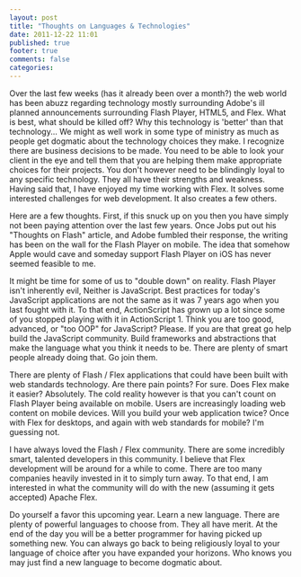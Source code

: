 ```yaml
---
layout: post
title: "Thoughts on Languages & Technologies"
date: 2011-12-22 11:01
published: true
footer: true
comments: false
categories: 
---
```


<p>Over the last few weeks (has it already been over a month?) the web world has been abuzz regarding technology mostly surrounding Adobe's ill planned announcements surrounding Flash Player, HTML5, and Flex. What is best, what should be killed off? Why this technology is 'better' than that technology... We might as well work in some type of ministry as much as people get dogmatic about the technology choices they make. I recognize there are business decisions to be made. You need to be able to look your client in the eye and tell them that you are helping them make appropriate choices for their projects. You don't however need to be blindingly loyal to any specific technology. They all have their strengths and weakness. Having said that, I have enjoyed my time working with Flex. It solves some interested challenges for web development. It also creates a few others.</p>

<p>Here are a few thoughts. First, if this snuck up on you then you have simply not been paying attention over the last few years. Once Jobs put out his "Thoughts on Flash" article, and Adobe fumbled their response, the writing has been on the wall for the Flash Player on mobile. The idea that somehow Apple would cave and someday support Flash Player on iOS has never seemed feasible to me.</p>

<p>It might be time for some of us to "double down" on reality. Flash Player isn't inherently evil, Neither is JavaScript. Best practices for today's JavaScript applications are not the same as it was 7 years ago when you last fought with it. To that end, ActionScript has grown up a lot since some of you stopped playing with it in ActionScript 1. Think you are too good, advanced, or "too OOP" for JavaScript? Please. If you are that great go help build the JavaScript community. Build frameworks and abstractions that make the language what you think it needs to be. There are plenty of smart people already doing that. Go join them.</p>

<p>There are plenty of Flash / Flex applications that could have been built with web standards technology. Are there pain points? For sure. Does Flex make it easier? Absolutely. The cold reality however is that you can't count on Flash Player being available on mobile. Users are increasingly loading web content on mobile devices. Will you build your web application twice? Once with Flex for desktops, and again with web standards for mobile? I'm guessing not.</p>

<p>I have always loved the Flash / Flex community. There are some incredibly smart, talented developers in this community. I believe that Flex development will be around for a while to come. There are too many companies heavily invested in it to simply turn away. To that end, I am interested in what the community will do with the new (assuming it gets accepted) Apache Flex.</p>

<p>Do yourself a favor this upcoming year. Learn a new language. There are plenty of powerful languages to choose from. They all have merit. At the end of the day you will be a better programmer for having picked up something new. You can always go back to being religiously loyal to your language of choice after you have expanded your horizons. Who knows you may just find a new language to become dogmatic about.</p>